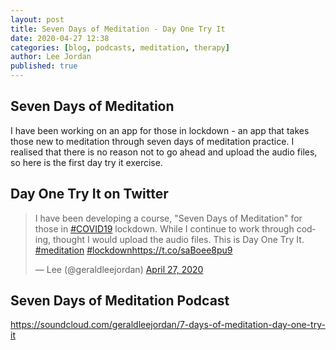 ```yaml
---
layout: post
title: Seven Days of Meditation - Day One Try It
date: 2020-04-27 12:38
categories: [blog, podcasts, meditation, therapy]
author: Lee Jordan
published: true
---
```


<h2>Seven Days of Meditation</H2>

I have been working on an app for those in lockdown - an app that takes those new to meditation through seven days of meditation practice. I realised that there is no reason not to go ahead and upload the audio files, so here is the first day try it exercise.

<h2>Day One Try It on Twitter</H2>

<blockquote class="twitter-tweet"><p lang="en" dir="ltr">I have been developing a course, &quot;Seven Days of Meditation&quot; for those in <a href="https://twitter.com/hashtag/COVID19?src=hash&amp;ref_src=twsrc%5Etfw">#COVID19</a> lockdown. While I continue to work through coding, thought I would upload the audio files. This is Day One Try It. <a href="https://twitter.com/hashtag/meditation?src=hash&amp;ref_src=twsrc%5Etfw">#meditation</a> <a href="https://twitter.com/hashtag/lockdown?src=hash&amp;ref_src=twsrc%5Etfw">#lockdown</a><a href="https://t.co/saBoee8pu9">https://t.co/saBoee8pu9</a></p>&mdash; Lee (@geraldleejordan) <a href="https://twitter.com/geraldleejordan/status/1254569526974267392?ref_src=twsrc%5Etfw">April 27, 2020</a></blockquote> <script async src="https://platform.twitter.com/widgets.js" charset="utf-8"></script> 

<h2>Seven Days of Meditation Podcast</H2>

<a href="https://soundcloud.com/geraldleejordan/7-days-of-meditation-day-one-try-it" title="Seven Days of Meditation Podcast" target="_blank" rel="nofollow">https://soundcloud.com/geraldleejordan/7-days-of-meditation-day-one-try-it</a>
